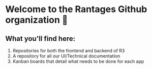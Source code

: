 # Welcome to the Rantages Github organization 👋

## What you'll find here:
1. Repositories for both the frontend and backend of R3
2. A repository for all our UI/Technical documentation
3. Kanban boards that detail what needs to be done for each app
